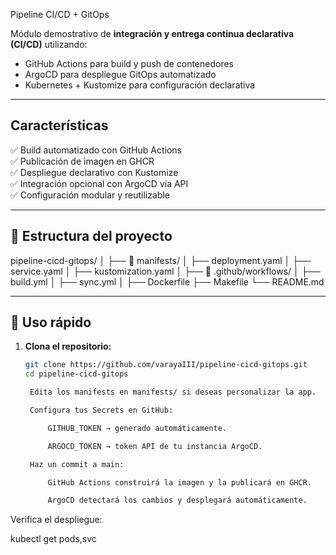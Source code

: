 Pipeline CI/CD + GitOps

Módulo demostrativo de **integración y entrega continua declarativa (CI/CD)** utilizando:
- GitHub Actions para build y push de contenedores
- ArgoCD para despliegue GitOps automatizado
- Kubernetes + Kustomize para configuración declarativa

---

## Características

✅ Build automatizado con GitHub Actions  
✅ Publicación de imagen en GHCR  
✅ Despliegue declarativo con Kustomize  
✅ Integración opcional con ArgoCD vía API  
✅ Configuración modular y reutilizable  

---

## 📂 Estructura del proyecto

pipeline-cicd-gitops/
│
├── 📁 manifests/
│ ├── deployment.yaml
│ ├── service.yaml
│ ├── kustomization.yaml
│
├── 📁 .github/workflows/
│ ├── build.yml
│ ├── sync.yml
│
├── Dockerfile
├── Makefile
└── README.md

---

## 🚀 Uso rápido

1. **Clona el repositorio:**
   ```bash
   git clone https://github.com/varayaIII/pipeline-cicd-gitops.git
   cd pipeline-cicd-gitops

    Edita los manifests en manifests/ si deseas personalizar la app.

    Configura tus Secrets en GitHub:

        GITHUB_TOKEN → generado automáticamente.

        ARGOCD_TOKEN → token API de tu instancia ArgoCD.

    Haz un commit a main:

        GitHub Actions construirá la imagen y la publicará en GHCR.

        ArgoCD detectará los cambios y desplegará automáticamente.


Verifica el despliegue:

kubectl get pods,svc
